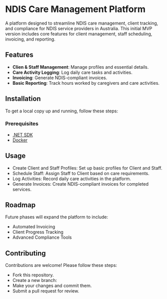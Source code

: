 # NDIS Care Management Platform

A platform designed to streamline NDIS care management, client tracking, and compliance for NDIS service providers in Australia. This initial MVP version includes core features for client management, staff scheduling, invoicing, and reporting.

## Features

- **Clien & Staff Management**: Manage profiles and essential details.
- **Care Activity Logging**: Log daily care tasks and activities.
- **Invoicing**: Generate NDIS-compliant invoices.
- **Basic Reporting**: Track hours worked by caregivers and care activities.

## Installation

To get a local copy up and running, follow these steps:

### Prerequisites

- [.NET SDK](https://dotnet.microsoft.com/download)
- [Docker](https://docs.docker.com/get-docker/)

## Usage
- Create Client and Staff Profiles: Set up basic profiles for Client and Staff.
- Schedule Staff: Assign Staff to Client based on care requirements.
- Log Activities: Record daily care activities in the platform.
- Generate Invoices: Create NDIS-compliant invoices for completed services.

## Roadmap

Future phases will expand the platform to include:

- Automated Invoicing
- Client Progress Tracking
- Advanced Compliance Tools

## Contributing

Contributions are welcome! Please follow these steps:

- Fork this repository.
- Create a new branch:
- Make your changes and commit them.
- Submit a pull request for review.
